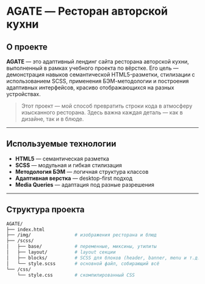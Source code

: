 
# AGATE — Ресторан авторской кухни

## О проекте

**AGATE** — это адаптивный лендинг сайта ресторана авторской кухни, выполненный в рамках учебного проекта по вёрстке. Его цель — демонстрация навыков семантической HTML5-разметки, стилизации с использованием SCSS, применения БЭМ-методологии и построения адаптивных интерфейсов, красиво отображающихся на разных устройствах.

> Этот проект — мой способ превратить строки кода в атмосферу изысканного ресторана. Здесь важна каждая деталь — как в дизайне, так и в блюде.

---

## Используемые технологии

- **HTML5** — семантическая разметка
- **SCSS** — модульная и гибкая стилизация
- **Методология БЭМ** — логичная структура классов
- **Адаптивная верстка** — desktop-first подход
- **Media Queries** — адаптация под разные разрешения

---

## Структура проекта

```bash
AGATE/
├── index.html
├── /img/                # изображения ресторана и блюд
├── /scss/
│   ├── base/            # переменные, миксины, утилиты
│   ├── layout/          # layout секции
│   ├── blocks/          # SCSS для блоков (header, banner, menu и т.д.)
│   └── style.scss       # основной файл, собирающий всё
└── /css/
    └── style.css        # скомпилированный CSS